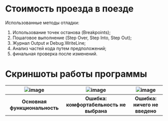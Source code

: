 # Стоимость проезда в поезде
Использованные методы отладки:
1. Использование точек останова (Breakpoints);
2. Пошаговое выполнение (Step Over, Step Into, Step Out);
3. Журнал Output и Debug.WriteLine;
4. Анализ частей кода путем предположений;
5. финальная проверка после изменений.
# Скриншоты работы программы
| ![image](https://github.com/user-attachments/assets/02eb26a6-29ca-408c-b433-f3c9cbbe1e62) | ![image](https://github.com/user-attachments/assets/aeaa742b-09d3-42b2-a693-9a92e9e7cb4c) | ![image](https://github.com/user-attachments/assets/86a05619-9ab1-4989-a7fa-644f7e6e31aa) |
|:--:|:--:|:--:|
| **Основная функциональность** | **Ошибка: комфортабельность не выбрана**  | **Ошибка: ничего не введено** |


